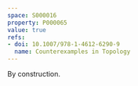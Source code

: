 ```yaml
---
space: S000016
property: P000065
value: true
refs:
- doi: 10.1007/978-1-4612-6290-9
  name: Counterexamples in Topology
---
```


By construction.
